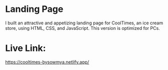 # Landing Page
I built an attractive and appetizing landing page for CoolTimes, an ice cream store, using HTML, CSS, and JavaScript. This version is optimized for PCs.

# Live Link:
https://cooltimes-bysowmya.netlify.app/
